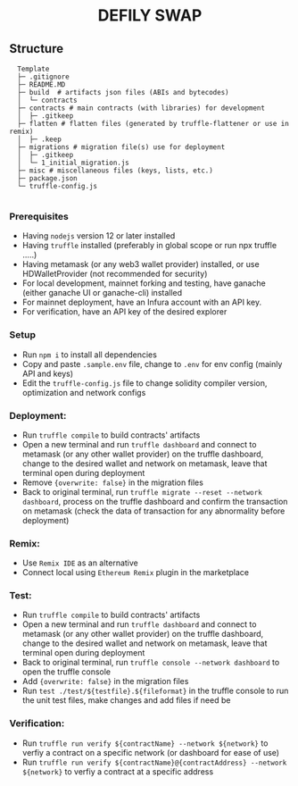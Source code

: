 <h1 align="center">DEFILY SWAP</h1>

## Structure
```
  Template
  ├─ .gitignore
  ├─ README.MD
  ├─ build  # artifacts json files (ABIs and bytecodes)
  │  └─ contracts
  ├─ contracts # main contracts (with libraries) for development
  │  ├─ .gitkeep
  ├─ flatten # flatten files (generated by truffle-flattener or use in remix)
  │  ├─ .keep
  ├─ migrations # migration file(s) use for deployment
  │  ├─ .gitkeep
  │  └─ 1_initial_migration.js
  ├─ misc # miscellaneous files (keys, lists, etc.)
  ├─ package.json
  └─ truffle-config.js
  
```
### Prerequisites
  - Having `nodejs` version 12 or later installed  
  - Having `truffle` installed (preferably in global scope or run npx truffle .....)
  - Having metamask (or any web3 wallet provider) installed, or use HDWalletProvider (not recommended for security)
  - For local development, mainnet forking and testing, have ganache (either ganache UI or ganache-cli) installed
  - For mainnet deployment, have an Infura account with an API key.
  - For verification, have an API key of the desired explorer
  
### Setup
  - Run `npm i` to install all dependencies
  - Copy and paste `.sample.env` file, change to `.env` for env config (mainly API and keys)
  - Edit the `truffle-config.js` file to change solidity compiler version, optimization and network configs

### Deployment:
 - Run `truffle compile` to build contracts' artifacts
 - Open a new terminal and run `truffle dashboard` and connect to metamask (or any other wallet provider) on the truffle dashboard, change to the desired wallet and network on metamask, leave that terminal open during deployment
 - Remove `{overwrite: false}` in the migration files
 - Back to original terminal, run `truffle migrate --reset --network dashboard`, process on the truffle dashboard and confirm the transaction on metamask (check the data of transaction for any abnormality before deployment)

### Remix:
 - Use `Remix IDE` as an alternative
 - Connect local using `Ethereum Remix` plugin in the marketplace

### Test:
 - Run `truffle compile` to build contracts' artifacts
 - Open a new terminal and run `truffle dashboard` and connect to metamask (or any other wallet provider) on the truffle dashboard, change to the desired wallet and network on metamask, leave that terminal open during deployment
 - Back to original terminal, run `truffle console --network dashboard` to open the truffle console
 - Add `{overwrite: false}` in the migration files
 - Run `test ./test/${testfile}.${fileformat}` in the truffle console to run the unit test files, make changes and add files if need be

### Verification:
 - Run `truffle run verify ${contractName} --network ${network}` to verfiy a contract on a specific network (or dashboard for ease of use)
 - Run `truffle run verify ${contractName}@{contractAddress} --network ${network}` to verfiy a contract at a specific address
